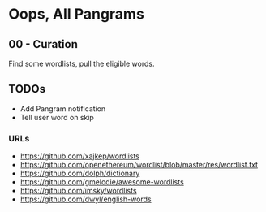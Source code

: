 # Oops, All Pangrams

## 00 - Curation
Find some wordlists, pull the eligible words.

## TODOs
* Add Pangram notification
* Tell user word on skip

### URLs

* https://github.com/xajkep/wordlists
* https://github.com/openethereum/wordlist/blob/master/res/wordlist.txt
* https://github.com/dolph/dictionary
* https://github.com/gmelodie/awesome-wordlists
* https://github.com/imsky/wordlists
* https://github.com/dwyl/english-words

